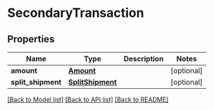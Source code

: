 # SecondaryTransaction

## Properties
Name | Type | Description | Notes
------------ | ------------- | ------------- | -------------
**amount** | [**Amount**](Amount.md) |  | [optional] 
**split_shipment** | [**SplitShipment**](SplitShipment.md) |  | [optional] 

[[Back to Model list]](../README.md#documentation-for-models) [[Back to API list]](../README.md#documentation-for-api-endpoints) [[Back to README]](../README.md)


